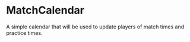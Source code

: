 # MatchCalendar
A simple calendar that will be used to update players of match times and practice times.
